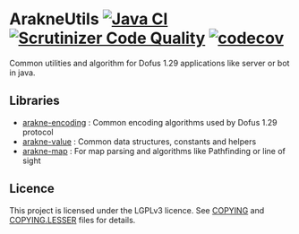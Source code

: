 # ArakneUtils [![Java CI](https://github.com/Arakne/ArakneUtils/actions/workflows/ci.yaml/badge.svg)](https://github.com/Arakne/ArakneUtils/actions/workflows/ci.yaml) [![Scrutinizer Code Quality](https://scrutinizer-ci.com/g/Arakne/ArakneUtils/badges/quality-score.png?b=master)](https://scrutinizer-ci.com/g/Arakne/ArakneUtils/?branch=master) [![codecov](https://codecov.io/gh/Arakne/ArakneUtils/branch/master/graph/badge.svg?token=CQZL28ORQI)](https://codecov.io/gh/Arakne/ArakneUtils)

Common utilities and algorithm for Dofus 1.29 applications like server or bot in java.

## Libraries

- [arakne-encoding](arakne-encoding/README.md) : Common encoding algorithms used by Dofus 1.29 protocol
- [arakne-value](arakne-value/README.md) : Common data structures, constants and helpers
- [arakne-map](arakne-map/README.md) : For map parsing and algorithms like Pathfinding or line of sight

## Licence

This project is licensed under the LGPLv3 licence. See [COPYING](./COPYING) and [COPYING.LESSER](./COPYING.LESSER) files for details.
